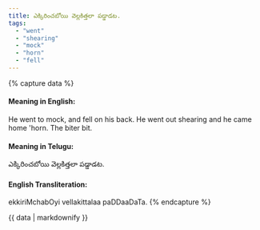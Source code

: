 ```yaml
---
title: ఎక్కిరించబోయి వెల్లకిత్తలా పడ్డాడట.
tags:
  - "went"
  - "shearing"
  - "mock"
  - "horn"
  - "fell"
---
```


{% capture data %}
#### Meaning in English:
He went to mock, and fell on his back.
He went out shearing and he came home 'horn.
The biter bit.

#### Meaning in Telugu:
ఎక్కిరించబోయి వెల్లకిత్తలా పడ్డాడట.

#### English Transliteration:
ekkiriMchabOyi vellakittalaa paDDaaDaTa.
{% endcapture %}

<div class="notice">{{ data | markdownify }}</div>

